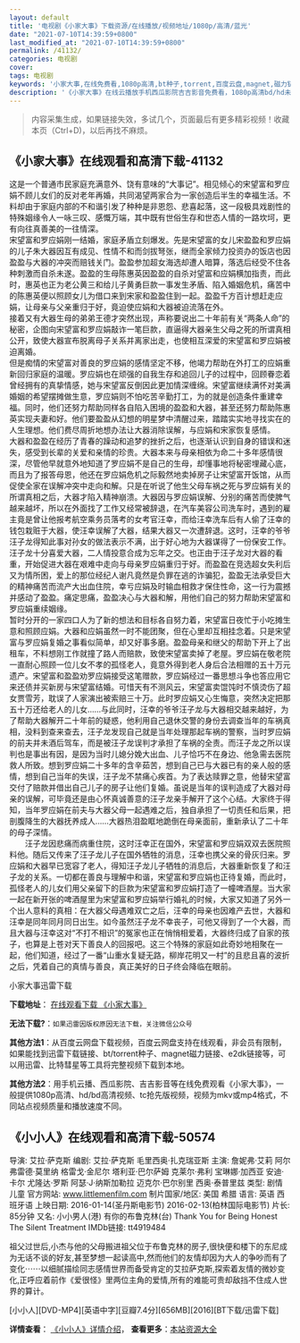 ```yaml
---
layout: default
title: '电视剧《小家大事》下载资源/在线播放/视频地址/1080p/高清/蓝光'
date: "2021-07-10T14:39:59+0800"
last_modified_at: "2021-07-10T14:39:59+0800"
permalink: /41132/
categories: 电视剧
cover:
tags: 电视剧
keywords: '小家大事,在线免费看,1080p高清,bt种子,torrent,百度云盘,magnet,磁力链,迅雷下载资源'
description: '《小家大事》在线云播放手机西瓜影院吉吉影音免费看，1080p高清bd/hd未删减完整版和tc抢先枪版，mkv/mp4格式，附带bt/torrent种子、magnet/磁力链、百度云盘、网盘资源迅雷下载链接'
---
```


>内容采集生成，如果链接失效，多试几个，页面最后有更多精彩视频！收藏本页（Ctrl+D)，以后再找不麻烦。


## 《小家大事》在线观看和高清下载-41132

这是一个普通市民家庭充满意外、饶有意味的“大事记&rdquo;。相见倾心的宋望富和罗应娟不顾儿女们的反对老年再婚，共同渴望两家合为一家创造后半生的幸福生活。不料却由于家庭内部的不和谐引发了种种是非恩怨、悲喜起落，这一段极具戏剧性的特殊姻缘令人一咏三叹、感慨万端，其中既有世俗生存和世态人情的一路坎坷，更有向往真善美的一往情深。<br />宋望富和罗应娟刚一结婚，家庭矛盾立刻爆发。先是宋望富的女儿宋盈盈和罗应娟的儿子朱大器因互有成见、性情不和而剑拔弩张，继而全家倾力投资办的饭店也因盈盈与大器的冲突而赔钱关门。盈盈参加超女海选却遭人暗算，落选后经受不住各种刺激而自杀未遂。盈盈的生母陈惠英因盈盈的自杀对望富和应娟横加指责，而此时，惠英也正为老公黄三和给儿子黄勇巨款一事发生矛盾、陷入婚姻危机，痛苦中的陈惠英便以照顾女儿为借口来到宋家和盈盈住到一起。盈盈千方百计想赶走应娟，让母亲与父亲重归于好，竟迫使应娟和大器被迫流落在外。<br />接着又有大器生母的弟弟王德才突然出现，声称要说出二十年前有关“两条人命”的秘密，企图向宋望富和罗应娟敲诈一笔巨款，直逼得大器亲生父母之死的所谓真相公开，致使大器宣布脱离母子关系并离家出走，也使相互深爱的宋望富和罗应娟被迫离婚。<br />但是痴情的宋望富对善良的罗应娟的感情坚定不移，他竭力帮助在外打工的应娟重新回归家庭的温暖。罗应娟也在顽强的自我生存和追回儿子的过程中，回顾眷恋着曾经拥有的真挚情感，她与宋望富反倒因此更加情深缠绵。宋望富继续满怀对美满婚姻的希望摆摊做生意，罗应娟则不怕吃苦辛勤打工，为的就是创造条件重建幸福。同时，他们还努力帮助同样各自陷入困境的盈盈和大器，甚至还努力帮助陈惠英实现夫妻和好。他们要盈盈从幻想的明星梦中清醒过来，踏踏实实地寻找实在的人生理想。他们费尽周折地想办法让大器消除误解，与应娟和宋家恢复感情。<br />大器和盈盈在经历了青春的躁动和追梦的挫折之后，也逐渐认识到自身的错误和迷失，感受到长辈的关爱和亲情的珍贵。大器本来与母亲相依为命二十多年感情很深，尽管他早就意外地知道了罗应娟不是自己的生母，却懂事地将秘密埋藏心底，而且为了报答母恩，他还在罗应娟危机之际毅然地卖掉房子让宋望富开饭馆，从而促使全家在误解冲突中走向和解。只是在听说了他生父母车祸之死与罗应娟有关的所谓真相之后，大器才陷入精神崩溃。大器因与罗应娟误解、分别的痛苦而使脾气越来越坏，所以在外面找了工作又经常被辞退，在汽车美容公司洗车时，遇到的雇主竟是曾让他报考航空乘务员落考的女考官汪幸，而给汪幸洗车后有人偷了汪幸的钱包栽赃于大器，使汪幸误解了大器，结果大器又一次遭辞退。这时，汪幸的爷爷汪子龙得知此事对孙女的做法表示不满，出于好心地为大器谋得了一份保安工作。汪子龙十分喜爱大器，二人情投意合成为忘年之交。也正由于汪子龙对大器的看重，开始促进大器在艰难中走向与母亲罗应娟重归于好。而盈盈在竞选超女失利后又为情所困，爱上的那位经纪人谢凡竟然是负罪在逃的诈骗犯，盈盈无法承受巨大的精神痛苦而流产大出血住院，幸亏应娟及时输血相救才保住性命，这一行为震撼并感动了盈盈。痛定思痛，盈盈决心与大器和解，用他们自己的努力帮助宋望富和罗应娟重续姻缘。<br />暂时分开的一家四口人为了新的想法和目标各自努力着，宋望富日夜忙于小吃摊生意和照顾应娟。大器和应娟虽然一时不能团聚，但在心里却互相挂念着。只是宋望富与罗应娟复婚之事看似简单，却又好事多磨。盈盈母亲和继父的帮助下开上了出租车，不料想刚工作就撞了路人而赔款，致使宋望富卖掉了老屋。罗应娟在敬老院一直耐心照顾一位儿女不孝的孤怪老人，竟意外得到老人身后合法相赠的五十万元遗产。宋望富和盈盈劝罗应娟接受这笔赠款，罗应娟经过一番思想斗争也答应用它来还债并买新房与宋望富结婚。可惜天有不测风云，宋望富卖馄饨时不慎烫伤了超女贾雪芳，耽误了人家演出被索赔三十万。此时罗应娟又心生悔意，突然决定把那五十万还给老人的儿女&hellip;…与此同时，汪幸的爷爷汪子龙与大器相交越来越好，为了帮助大器解开二十年前的疑惑，他利用自己退休交警的身份去调查当年的车祸真相，没料到查来查去，汪子龙发现自己就是当年处理那起车祸的警察，当时罗应娟的前夫并未酒后驾车，而是被汪子龙误判才承担了车祸的全责。而汪子龙之所以误判也是事出有因，是因为当时儿媳分娩大出血、儿子恰巧不在身边、他急需去医院救人所致。想到罗应娟二十多年的含辛茹苦，想到自己已与大器已有的亲人般的感情，想到自己当年的失误，汪子龙不禁痛心疾首。为了表达赎罪之意，他替宋望富交付了赔款并借出自己儿子的房子让他们复婚。虽说是当年的误判造成了大器对母亲的误解，可毕竟还是由心怀真诚善意的汪子龙亲手解开了这个心结。大家终于得知，当年罗应娟在前夫与大器父母一起遇难之后，独自承担了一切责任和后果，把剖腹降生的大器抚养成人&hellip;…大器热泪盈眶地跪倒在母亲面前，重新承认了二十年的母子深情。<br />　　汪子龙因悲痛而病重住院，这时汪幸正在国外，宋望富和罗应娟双双去医院照料他。随后又传来了汪子龙儿子在国外牺牲的消息，汪幸也携父亲的骨灰归来。罗应娟和大器早已宽容了老人，得知汪子龙儿子牺牲的消息后，大器重新恢复了和汪子龙的关系。一切都在善良与理解中和谐，宋望富和罗应娟也正待复婚，而此时，孤怪老人的儿女们用父亲留下的巨款为宋望富和罗应娟打造了一幢啤酒屋。当大家一起在新开张的啤酒屋里为宋望富和罗应娟举行婚礼的时候，大家又知道了另外一个出人意料的真相：在大器父母遇难双亡之后，汪幸的母亲也因难产去世，大器和汪幸是同年同月同日出生。如今虽然汪子龙不幸丧子，可他又得到了一个大器，而且大器与汪幸这对&ldquo;不打不相识&rdquo;的冤家也正在悄悄相爱着，大器终归成了自家的孩子，也算是上苍对天下善良人的回报吧。这三个特殊的家庭如此奇妙地相聚在一起，他们知道，经过了一番&ldquo;山重水复疑无路，柳岸花明又一村&rdquo;的且悲且喜的波折之后，凭着自己的真情与善良，真正美好的日子终会降临在眼前。


小家大事迅雷下载

**下载地址**： [在线观看下载 《小家大事》](https://www.993dy.com//vod-detail-id-11189.html) 


**无法下载?**：`如果迅雷因版权原因无法下载，关注微信公众号 `

**其他方法1**：从百度云网盘下载视频，百度云网盘支持在线观看，非会员有限制，如果能找到迅雷下载链接、bt/torrent种子、magnet磁力链接、e2dk链接等，可以用迅雷、比特彗星等工具将完整视频下载到本地。

**其他方法2**：用手机云播、西瓜影院、吉吉影音等在线免费观看《小家大事》，一般提供1080p高清、hd/bd高清视频、tc抢先版视频，视频为mkv或mp4格式，不同站点视频质量和播放速度不同。


## 《小小人》在线观看和高清下载-50574

导演: 艾拉·萨克斯 编剧: 艾拉·萨克斯 毛里西奥·扎克瑞亚斯 主演: 詹妮弗·艾莉 阿尔弗雷德·莫里纳 格雷戈·金尼尔 塔利亚·巴尔萨姆 克莱尔·弗利 宝琳娜·加西亚 安迪·卡尔 尤隆达·罗斯 阿瑟·J·纳斯加勒拉 迈克尔·巴尔别里 西奥·泰普里兹 类型: 剧情 儿童 官方网站: www.littlemenfilm.com 制片国家/地区: 美国 希腊 语言: 英语 西班牙语 上映日期: 2016-01-14(圣丹斯电影节) 2016-02-13(柏林国际电影节) 片长: 85分钟 又名: 小小男人(港) 有你的布鲁克林(台) Thank You for Being Honest The Silent Treatment IMDb链接: tt4919484

祖父过世后,小杰与他的父母搬进祖父位于布鲁克林的房子,很快便和楼下的东尼成为无话不谈的好友,甚至梦想一起读高中,然而他们的友情却因为大人的争吵而有了变化⋯⋯以细腻描绘同志感情世界而备受肯定的艾拉萨克斯,探索着友情的微妙变化,正呼应着前作《爱很怪》里两位主角的爱情,所有的难能可贵却敌挡不住成人世界的算计。


[小小人][DVD-MP4][英语中字][豆瓣7.4分][656MB][2016][BT下载/迅雷下载]

**详情查看**： [《小小人》详情介绍](/movie/50574/)， **查看更多**：[本站资源大全](/movie/t/all/)

